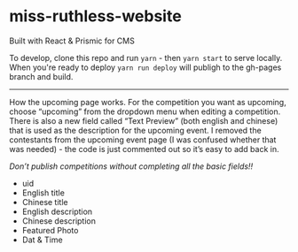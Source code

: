 # miss-ruthless-website

Built with React & Prismic for CMS

To develop, clone this repo and run `yarn` - then `yarn start` to serve locally. 
When you're ready to deploy `yarn run deploy` will publigh to the gh-pages branch and build.

---

How the upcoming page works. For the competition you want as upcoming, choose “upcoming” from the dropdown menu when editing a competition. There is also a new field called “Text Preview” (both english and chinese) that is used as the description for the upcoming event. I removed the contestants from the upcoming event page (I was confused whether that was needed) - the code is just commented out so it’s easy to add back in.

*Don’t publish competitions without completing all the basic fields!!*
- uid
- English title
- Chinese title
- English description
- Chinese description
- Featured Photo
- Dat & Time
